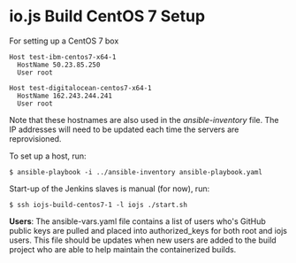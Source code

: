 # io.js Build CentOS 7 Setup

For setting up a CentOS 7 box

```text
Host test-ibm-centos7-x64-1
  HostName 50.23.85.250
  User root

Host test-digitalocean-centos7-x64-1
  HostName 162.243.244.241
  User root
```

Note that these hostnames are also used in the *ansible-inventory* file. The IP addresses will need to be updated each time the servers are reprovisioned.

To set up a host, run:

```text
$ ansible-playbook -i ../ansible-inventory ansible-playbook.yaml
```

Start-up of the Jenkins slaves is manual (for now), run:

```text
$ ssh iojs-build-centos7-1 -l iojs ./start.sh
``` 

**Users**: The ansible-vars.yaml file contains a list of users who's GitHub public keys are pulled and placed into authorized_keys for both root and iojs users. This file should be updates when new users are added to the build project who are able to help maintain the containerized builds.
